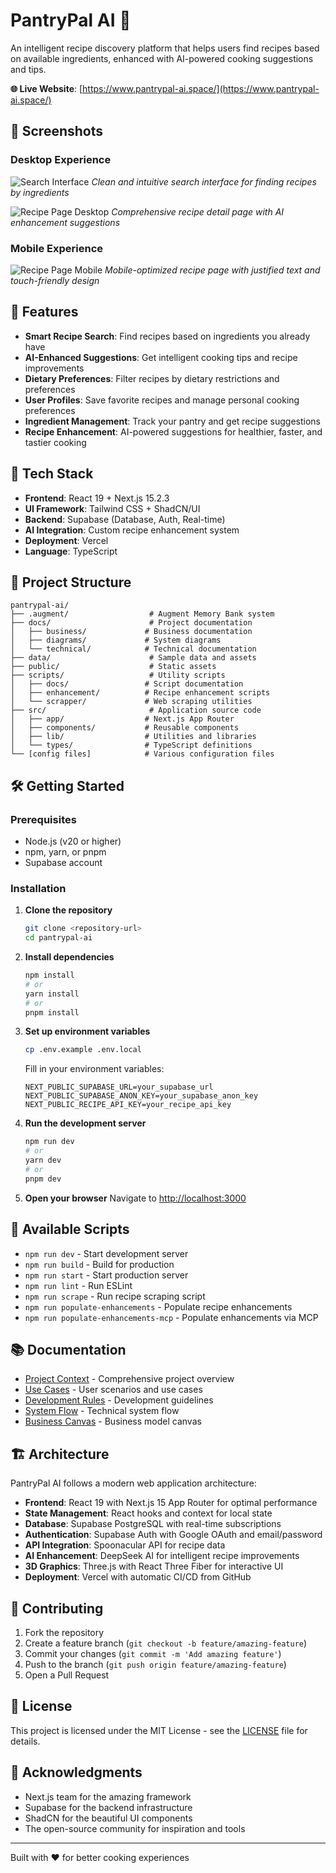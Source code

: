 # PantryPal AI 🍳

An intelligent recipe discovery platform that helps users find recipes based on available ingredients, enhanced with AI-powered cooking suggestions and tips.

**🌐 Live Website**: [https://www.pantrypal-ai.space/](https://www.pantrypal-ai.space/)

## 📱 Screenshots

### Desktop Experience
![Search Interface](https://github.com/risterz/pantrypal-ai/raw/index/docs/screenshots/search-interface.png)
*Clean and intuitive search interface for finding recipes by ingredients*

![Recipe Page Desktop](https://github.com/risterz/pantrypal-ai/raw/index/docs/screenshots/recipe-page-desktop.png)
*Comprehensive recipe detail page with AI enhancement suggestions*

### Mobile Experience
![Recipe Page Mobile](https://github.com/risterz/pantrypal-ai/raw/index/docs/screenshots/recipe-page-mobile.png)
*Mobile-optimized recipe page with justified text and touch-friendly design*

## 🌟 Features

- **Smart Recipe Search**: Find recipes based on ingredients you already have
- **AI-Enhanced Suggestions**: Get intelligent cooking tips and recipe improvements
- **Dietary Preferences**: Filter recipes by dietary restrictions and preferences
- **User Profiles**: Save favorite recipes and manage personal cooking preferences
- **Ingredient Management**: Track your pantry and get recipe suggestions
- **Recipe Enhancement**: AI-powered suggestions for healthier, faster, and tastier cooking

## 🚀 Tech Stack

- **Frontend**: React 19 + Next.js 15.2.3
- **UI Framework**: Tailwind CSS + ShadCN/UI
- **Backend**: Supabase (Database, Auth, Real-time)
- **AI Integration**: Custom recipe enhancement system
- **Deployment**: Vercel
- **Language**: TypeScript

## 📁 Project Structure

```
pantrypal-ai/
├── .augment/                  # Augment Memory Bank system
├── docs/                      # Project documentation
│   ├── business/             # Business documentation
│   ├── diagrams/             # System diagrams
│   └── technical/            # Technical documentation
├── data/                      # Sample data and assets
├── public/                    # Static assets
├── scripts/                   # Utility scripts
│   ├── docs/                 # Script documentation
│   ├── enhancement/          # Recipe enhancement scripts
│   └── scrapper/             # Web scraping utilities
├── src/                       # Application source code
│   ├── app/                  # Next.js App Router
│   ├── components/           # Reusable components
│   ├── lib/                  # Utilities and libraries
│   └── types/                # TypeScript definitions
└── [config files]            # Various configuration files
```

## 🛠️ Getting Started

### Prerequisites

- Node.js (v20 or higher)
- npm, yarn, or pnpm
- Supabase account

### Installation

1. **Clone the repository**
   ```bash
   git clone <repository-url>
   cd pantrypal-ai
   ```

2. **Install dependencies**
   ```bash
   npm install
   # or
   yarn install
   # or
   pnpm install
   ```

3. **Set up environment variables**
   ```bash
   cp .env.example .env.local
   ```

   Fill in your environment variables:
   ```env
   NEXT_PUBLIC_SUPABASE_URL=your_supabase_url
   NEXT_PUBLIC_SUPABASE_ANON_KEY=your_supabase_anon_key
   NEXT_PUBLIC_RECIPE_API_KEY=your_recipe_api_key
   ```

4. **Run the development server**
   ```bash
   npm run dev
   # or
   yarn dev
   # or
   pnpm dev
   ```

5. **Open your browser**
   Navigate to [http://localhost:3000](http://localhost:3000)

## 📜 Available Scripts

- `npm run dev` - Start development server
- `npm run build` - Build for production
- `npm run start` - Start production server
- `npm run lint` - Run ESLint
- `npm run scrape` - Run recipe scraping script
- `npm run populate-enhancements` - Populate recipe enhancements
- `npm run populate-enhancements-mcp` - Populate enhancements via MCP

## 📚 Documentation

- [Project Context](./docs/project-context.md) - Comprehensive project overview
- [Use Cases](./docs/use-cases.md) - User scenarios and use cases
- [Development Rules](./docs/development-rules.md) - Development guidelines
- [System Flow](./docs/technical/system-flow.md) - Technical system flow
- [Business Canvas](./docs/business/lean-canvas.md) - Business model canvas

## 🏗️ Architecture

PantryPal AI follows a modern web application architecture:

- **Frontend**: React 19 with Next.js 15 App Router for optimal performance
- **State Management**: React hooks and context for local state
- **Database**: Supabase PostgreSQL with real-time subscriptions
- **Authentication**: Supabase Auth with Google OAuth and email/password
- **API Integration**: Spoonacular API for recipe data
- **AI Enhancement**: DeepSeek AI for intelligent recipe improvements
- **3D Graphics**: Three.js with React Three Fiber for interactive UI
- **Deployment**: Vercel with automatic CI/CD from GitHub

## 🤝 Contributing

1. Fork the repository
2. Create a feature branch (`git checkout -b feature/amazing-feature`)
3. Commit your changes (`git commit -m 'Add amazing feature'`)
4. Push to the branch (`git push origin feature/amazing-feature`)
5. Open a Pull Request

## 📄 License

This project is licensed under the MIT License - see the [LICENSE](LICENSE) file for details.

## 🙏 Acknowledgments

- Next.js team for the amazing framework
- Supabase for the backend infrastructure
- ShadCN for the beautiful UI components
- The open-source community for inspiration and tools

---

Built with ❤️ for better cooking experiences